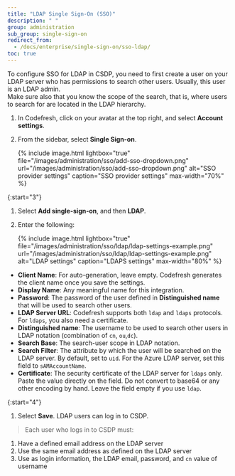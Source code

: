 ```yaml
---
title: "LDAP Single Sign-On (SSO)"
description: " "
group: administration
sub_group: single-sign-on
redirect_from:
  - /docs/enterprise/single-sign-on/sso-ldap/
toc: true
---
```


To configure SSO for LDAP in CSDP, you need to first create a user on your LDAP server who has permissions to search other users. Usually,
this user is an LDAP admin.  
Make sure also that you know the scope of the search, that is, where users to search for are located in the LDAP hierarchy.

1. In Codefresh, click on your avatar at the top right, and select **Account settings**.
1. From the sidebar, select **Single Sign-on**.

   {% include image.html 
  lightbox="true" 
  file="/images/administration/sso/add-sso-dropdown.png" 
  url="/images/administration/sso/add-sso-dropdown.png"
  alt="SSO provider settings"
  caption="SSO provider settings"
  max-width="70%"
  %}

{:start="3"}
1. Select **Add single-sign-on**, and then **LDAP**.
1. Enter the following:

   {% include image.html 
  lightbox="true" 
  file="/images/administration/sso/ldap/ldap-settings-example.png" 
  url="/images/administration/sso/ldap/ldap-settings-example.png"
  alt="LDAP settings"
  caption="LDAPS settings"
  max-width="80%"
  %} 

  * **Client Name**: For auto-generation, leave empty. Codefresh generates the client name once you save the settings.
  * **Display Name**: Any meaningful name for this integration.
  * **Password**: The password of the user defined in **Distinguished name** that will be used to search other users.
  * **LDAP Server URL**: Codefresh supports both `ldap` and `ldaps` protocols. For `ldaps`, you also need a certificate.
  * **Distinguished name**: The username to be used to search other users in LDAP notation (combination of `cn`, `ou`,`dc`).
  * **Search Base**: The search-user scope in LDAP notation.
  * **Search Filter**: The attribute by which the user will be searched on the LDAP server. By default, set to `uid`. For the Azure LDAP server, set this field to `sAMAccountName`.
  * **Certificate**: The security certificate of the LDAP server for `ldaps` only. Paste the value directly on the field. Do not convert to base64 or any other encoding by hand.  Leave the field empty if you use `ldap`.

{:start="4"} 
1. Select **Save**. LDAP users can log in to CSDP.

>Each user who logs in to CSDP must:
  1. Have a defined email address on the LDAP server
  1. Use the same email address as defined on the LDAP server
  1. Use as login information, the LDAP email, password, and `cn` value of username
